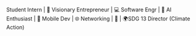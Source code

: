  Student Intern | 🚀 Visionary Entrepreneur | 💻 Software Engr | 🤖 AI Enthusiast | 📱 Mobile Dev | 🌐 Networking | 👕 | 🌍SDG 13 Director (Climate Action)
<!---
JEVUNIVERSE/JEVUNIVERSE is a ✨ special ✨ repository because its `README.md` (this file) appears on your GitHub profile.
You can click the Preview link to take a look at your changes.
--->
